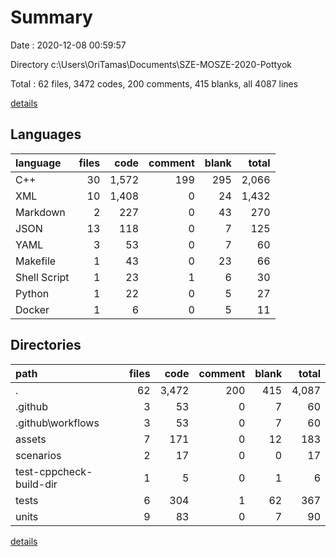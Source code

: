 # Summary

Date : 2020-12-08 00:59:57

Directory c:\Users\OriTamas\Documents\SZE-MOSZE-2020-Pottyok

Total : 62 files,  3472 codes, 200 comments, 415 blanks, all 4087 lines

[details](details.md)

## Languages
| language | files | code | comment | blank | total |
| :--- | ---: | ---: | ---: | ---: | ---: |
| C++ | 30 | 1,572 | 199 | 295 | 2,066 |
| XML | 10 | 1,408 | 0 | 24 | 1,432 |
| Markdown | 2 | 227 | 0 | 43 | 270 |
| JSON | 13 | 118 | 0 | 7 | 125 |
| YAML | 3 | 53 | 0 | 7 | 60 |
| Makefile | 1 | 43 | 0 | 23 | 66 |
| Shell Script | 1 | 23 | 1 | 6 | 30 |
| Python | 1 | 22 | 0 | 5 | 27 |
| Docker | 1 | 6 | 0 | 5 | 11 |

## Directories
| path | files | code | comment | blank | total |
| :--- | ---: | ---: | ---: | ---: | ---: |
| . | 62 | 3,472 | 200 | 415 | 4,087 |
| .github | 3 | 53 | 0 | 7 | 60 |
| .github\workflows | 3 | 53 | 0 | 7 | 60 |
| assets | 7 | 171 | 0 | 12 | 183 |
| scenarios | 2 | 17 | 0 | 0 | 17 |
| test-cppcheck-build-dir | 1 | 5 | 0 | 1 | 6 |
| tests | 6 | 304 | 1 | 62 | 367 |
| units | 9 | 83 | 0 | 7 | 90 |

[details](details.md)